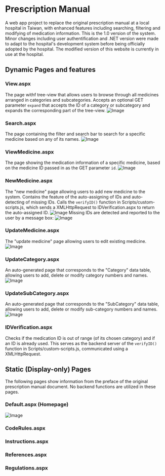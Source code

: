 # Prescription Manual
  A web app project to replace the original prescription manual at a local hospital in Taiwan, with enhanced features including searching, filtering and modifying of medication information.
  This is the 1.0 version of the system. Minor changes including user authentification and .NET version were made to adapt to the hospital's development system before being officially adopted by the hospital. The modified version of this website is currently in use at the hospital.

## Dynamic Pages and features
### View.aspx
The page withf tree-view that allows users to browse through all medicines arranged in categories and subcategories. Accepts an optional GET parameter `expand` that accepts the ID of a category or subcategory and expands the corresponding part of the tree-view.
![Image](https://i.imgur.com/nvW8dP5.png)

### Search.aspx
The page containing the filter and search bar to search for a specific medicine based on any of its names.
![Image](https://i.imgur.com/z4EE089.png)

### ViewMedicine.aspx
The page showing the medication information of a specific medicine, based on the medicine ID passed in as the GET parameter `id`.
![Image](https://i.imgur.com/MoIPO3O.png)

### NewMedicine.aspx
The "new medicine" page allowing users to add new medicine to the system. Contains the feature of the auto-assigning of IDs and auto-detecting of missing IDs. Calls the `verifyID()` function in Scripts/custom-scripts.js, which sends a XMLHttpRequest to IDVerification.aspx to return the auto-assigned ID.
![Image](https://i.imgur.com/bt5IPQb.png)
Missing IDs are detected and reported to the user by a message box:
![Image](https://i.imgur.com/pa2JCGG.png)

### UpdateMedicine.aspx
The "update medicine" page allowing users to edit existing medicine.
![Image](https://i.imgur.com/41NK66V.png)

### UpdateCategory.aspx
An auto-generated page that corresponds to the "Category" data table, allowing users to add, delete or modify category numbers and names.
![Image](https://i.imgur.com/guKrifN.png)

### UpdateSubCategory.aspx
An auto-generated page that corresponds to the "SubCategory" data table, allowing users to add, delete or modify sub-category numbers and names.
![Image](https://i.imgur.com/woBiz5v.png)

### IDVerification.aspx
Checks if the medication ID is out of range (of its chosen category) and if an ID is already used. This serves as the backend server of the `verifyID()` function in Scripts/custom-scripts.js, communicated using a XMLHttpRequest.

## Static (Display-only) Pages
The following pages show information from the preface of the original prescription manual document. No backend functions are utilized in these pages.
### Default.aspx (Homepage)
![Image](https://i.imgur.com/KAHERKx.png)

### CodeRules.aspx
### Instructions.aspx
### References.aspx
### Regulations.aspx
